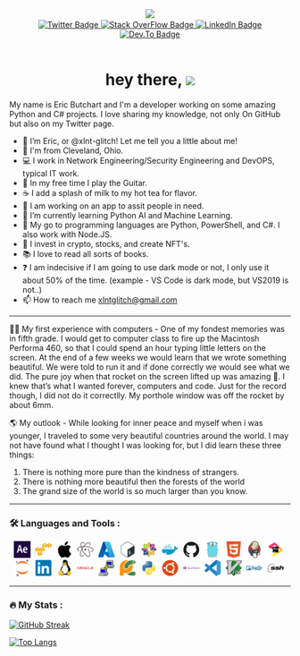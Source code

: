 <div id="header" align="center">
  <img src="https://media0.giphy.com/media/ko7twHhomhk8E/200w.webp?cid=ecf05e47rywule65oqluxe8yjtycog2ok7ctoga3hrqvz28e&rid=200w.webp&ct=g" width="200"/>
</div>
  
<div id="badges" align="center">
  <a href="https://twitter.com/xlnt_glitch">
    <img src="https://img.shields.io/badge/Twitter-blue?style=plastic&logo=twitter&logoColor=white" alt="Twitter Badge"/>
      </a>
  <a href="https://stackoverflow.com/users/14830756/eric-butchart">
    <img src="https://img.shields.io/badge/stack overflow-blue?style=plastic&logo=stackoverflow&logoColor=white" alt="Stack OverFlow Badge"/>
  </a>  
  <a href="">
    <img src="https://img.shields.io/badge/LinkedIn-blue?style=plastic&logo=linkedin&logoColor=white" alt="LinkedIn Badge"/>
  </a>  
  <a href="https://dev.to/xlntglitch">
    <img src="https://img.shields.io/badge/dev.to-blue?style=plastic&logo=devto&logoColor=white" alt="Dev.To Badge"/>
  </a>  
  </div> 
  <div id="views" align="center">
  <img src="https://komarev.com/ghpvc/?username=xlnt-glitch&style=plastic&color=blue" alt=""/>
  </div>
<h1 style="text-align: center;">hey there, <img src="https://media.giphy.com/media/hvRJCLFzcasrR4ia7z/giphy.gif" width="30px"I'm Eric. /></h1>


My name is Eric Butchart and I'm a developer working on some amazing Python and C# projects. I love sharing my knowledge, not only On GitHub but also on my Twitter page.

- 👋 I’m Eric, or @xlnt-glitch! Let me tell you a little about me!
- 📍 I'm from Cleveland, Ohio.
- 💻 I work in Network Engineering/Security Engineering and DevOPS, typical IT work.
- 🎸 In my free time I play the Guitar.
- ☕️ I add a splash of milk to my hot tea for flavor. 
- 👀 I am working on an app to assit people in need.
- 🌱 I’m currently learning Python AI and Machine Learning.
- 💞️ My go to programming languages are Python, PowerShell, and C#. I also work with Node.JS. 
- 🔐 I invest in crypto, stocks, and create NFT's.
- 📚 I love to read all sorts of books.
- ❓ I am indecisive if I am going to use dark mode or not, I only use it about 50% of the time. (example - VS Code is dark mode, but VS2019 is not..)
- 📫 How to reach me xlntglitch@gmail.com
---
👨‍💻 My first experience with computers - One of my fondest memories was in fifth grade. I would get to computer class to fire up the Macintosh Performa 460, so that I could spend an hour typing little letters on the screen. At the end of a few weeks we would learn that we wrote something beautiful. We were told to run it and if done correctly we would see what we did. The pure joy when that rocket on the screen lifted up was amazing 🚀. I knew that’s what I wanted forever, computers and code. Just for the record though, I did not do it correctlly. My porthole window was off the rocket by about 6mm. 

🌎 My outlook - While looking for inner peace and myself when i was younger, I traveled to some very beautiful countries around the world. I may not have found what I thought I was looking for, but I did learn these three things: 
  1. There is nothing more pure than the kindness of strangers. 
  2. There is nothing more beautiful then the forests of the world 
  3. The grand size of the world is so much larger than you know.
---
### :hammer_and_wrench: Languages and Tools :
<div id="icons" align="center">
  <img src="https://github.com/devicons/devicon/blob/master/icons/aftereffects/aftereffects-plain.svg" title="AfterEffects" width="30" height="30"/>&nbsp;
  <img src="https://github.com/devicons/devicon/blob/master/icons/amazonwebservices/amazonwebservices-original.svg" title="AWS" width="30" height="30"/>&nbsp;   
  <img src="https://github.com/devicons/devicon/blob/master/icons/apple/apple-original.svg" title="Apple" width="30" height="30"/>&nbsp; 
  <img src="https://github.com/devicons/devicon/blob/master/icons/atom/atom-original.svg" title="Atom" width="30" height="30"/>&nbsp; 
  <img src="https://github.com/devicons/devicon/blob/master/icons/azure/azure-original.svg" title="Azure" width="30" height="30"/>&nbsp; 
  <img src="https://github.com/devicons/devicon/blob/master/icons/bash/bash-original.svg" title="Bash" width="30" height="30"/>&nbsp; 
  <img src="https://github.com/devicons/devicon/blob/master/icons/centos/centos-original.svg" title="CentOS" width="30" height="30"/>&nbsp; 
  <img src="https://github.com/devicons/devicon/blob/master/icons/docker/docker-plain.svg" title="Docker" width="30" height="30"/>&nbsp; 
  <img src="https://github.com/devicons/devicon/blob/master/icons/github/github-original.svg" title="GitHub" width="30" height="30"/>&nbsp; 
  <img src="https://github.com/devicons/devicon/blob/master/icons/go/go-original.svg" title="GO" width="30" height="30"/>&nbsp; 
  <img src="https://github.com/devicons/devicon/blob/master/icons/html5/html5-original.svg" title="HTML5" width="30" height="30"/>&nbsp; 
  <img src="https://github.com/devicons/devicon/blob/master/icons/jenkins/jenkins-original.svg" title="Jenkins" width="30" height="30"/>&nbsp; 
  <img src="https://github.com/devicons/devicon/blob/master/icons/jetbrains/jetbrains-original.svg" title="JetBrains" width="30" height="30"/>&nbsp; 
  <img src="https://github.com/devicons/devicon/blob/master/icons/jupyter/jupyter-original.svg" title="Jupyter" width="30" height="30"/>&nbsp; 
  <img src="https://github.com/devicons/devicon/blob/master/icons/linkedin/linkedin-original.svg" title="LinkedIn" width="30" height="30"/>&nbsp; 
  <img src="https://github.com/devicons/devicon/blob/master/icons/linux/linux-original.svg" title="Linux" width="30" height="30"/>&nbsp; 
  <img src="https://github.com/devicons/devicon/blob/master/icons/oracle/oracle-original.svg" title="Oracle" width="30" height="30"/>&nbsp; 
  <img src="https://github.com/devicons/devicon/blob/master/icons/putty/putty-original.svg" title="Putty" width="30" height="30"/>&nbsp; 
  <img src="https://github.com/devicons/devicon/blob/master/icons/pycharm/pycharm-original.svg" title="Pycharm" width="30" height="30"/>&nbsp; 
  <img src="https://github.com/devicons/devicon/blob/master/icons/python/python-original.svg" title="Python" width="30" height="30"/>&nbsp; 
  <img src="https://github.com/devicons/devicon/blob/master/icons/ubuntu/ubuntu-plain.svg" title="Ubuntu" width="30" height="30"/>&nbsp; 
  <img src="https://github.com/devicons/devicon/blob/master/icons/visualstudio/visualstudio-plain-wordmark.svg" title="VisualStudio" width="30" height="30"/>&nbsp;
  <img src="https://github.com/devicons/devicon/blob/master/icons/vscode/vscode-original.svg" title="VSCode" width="30" height="30"/>&nbsp;
  <img src="https://github.com/devicons/devicon/blob/master/icons/vim/vim-original.svg" title="Vim" width="30" height="30"/>&nbsp;
  <img src="https://github.com/devicons/devicon/blob/master/icons/trello/trello-plain-wordmark.svg" title="Trello" width="30" height="30"/>&nbsp;
  <img src="https://github.com/devicons/devicon/blob/master/icons/ssh/ssh-original-wordmark.svg" title="SSH" width="30" height="30"/>&nbsp;
  </div> 

---
### :fire: My Stats :

[![GitHub Streak](http://github-readme-streak-stats.herokuapp.com?user=xlnt-glitch&theme=tokyonight&hide_border=true&date_format=M%20j%5B%2C%20Y%5D)](https://git.io/streak-stats)

[![Top Langs](https://github-readme-stats.vercel.app/api/top-langs/?username=xlnt-glitch&layout=compact&theme=tokyonight)](https://github.com/anuraghazra/github-readme-stats)

<!---
xlnt-glitch/xlnt-glitch is a ✨ special ✨ repository because its `README.md` (this file) appears on your GitHub profile.
You can click the Preview link to take a look at your changes.
--->
